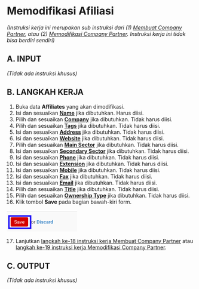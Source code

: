 # Memodifikasi Afiliasi

*(Instruksi kerja ini merupakan sub instruksi dari (1) [Membuat Company Partner](./membuat.md), atau (2) [Memodifikasi Company Partner](./memodifikasi.md). Instruksi kerja ini tidak bisa berdiri sendiri)*

## A. INPUT

*(Tidak ada instruksi khusus)*

## B. LANGKAH KERJA

1. Buka data **Affiliates** yang akan dimodifikasi.
2. Isi dan sesuaikan **[Name](./penjelasan.md#field-affiliates-name)** jika dibutuhkan. Harus diisi.
3. Pilih dan sesuaikan **[Company](./penjelasan.md#field-affiliates-company)** jika dibutuhkan. Tidak harus diisi.
4. Pilih dan sesuaikan **[Tags](./penjelasan.md#field-affiliates-tags)** jika dibutuhkan. Tidak harus diisi.
5. Isi dan sesuaikan **[Address](./penjelasan.md#field-affiliates-address)** jika dibutuhkan. Tidak harus diisi.
6. Isi dan sesuaikan **[Website](./penjelasan.md#field-affiliates-website)** jika dibutuhkan. Tidak harus diisi.
7. Pilih dan sesuaikan **[Main Sector](./penjelasan.md#field-affiliates-sector)** jika dibutuhkan. Tidak harus diisi.
8. Isi dan sesuaikan **[Secondary Sector](./penjelasan.md#field-affiliates-sector2)** jika dibutuhkan. Tidak harus diisi.
9. Isi dan sesuaikan **[Phone](./penjelasan.md#field-affiliates-phone)** jika dibutuhkan. Tidak harus diisi.
10. Isi dan sesuaikan **[Extension](./penjelasan.md#field-affiliates-ext)** jika dibutuhkan. Tidak harus diisi.
11. Isi dan sesuaikan **[Mobile](./penjelasan.md#field-affiliates-mobile)** jika dibutuhkan. Tidak harus diisi.
12. Isi dan sesuaikan **[Fax](./penjelasan.md#field-affiliates-fax)** jika dibutuhkan. Tidak harus diisi.
13. Isi dan sesuaikan **[Email](./penjelasan.md#field-affiliates-email)** jika dibutuhkan. Tidak harus diisi.
14. Pilih dan sesuaikan **[Title](./penjelasan.md#field-affiliates-title)** jika dibutuhkan. Tidak harus diisi.
15. Pilih dan sesuaikan **[Ownership Type](./penjelasan.md#field-affiliates-ownership-type)** jika dibutuhkan. Tidak harus diisi.
16. Klik tombol **Save** pada bagian bawah-kiri form.

![](../img/company-partner/tombol-save-modifikasi-affiliate.png)

17. Lanjutkan [langkah ke-18 instruksi kerja Membuat Company Partner](./membuat.md#l18) atau [langkah ke-19 instruksi kerja Memodifikasi Company Partner](./memodifikasi.md#l19).

## C. OUTPUT

*(Tidak ada instruksi khusus)*
